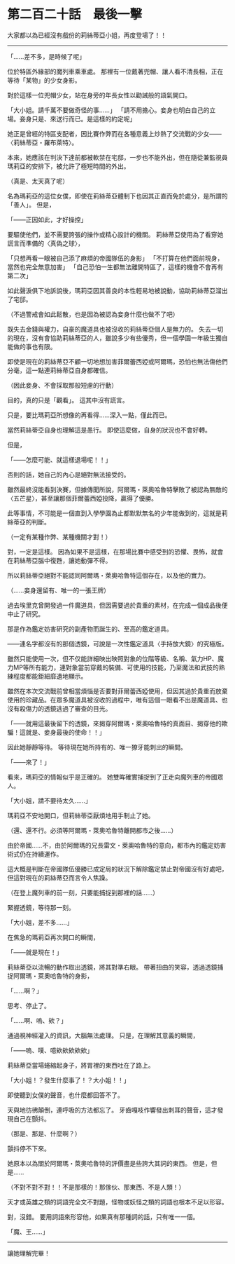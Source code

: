 # 第二百二十話　最後一擊

大家都以為已經沒有戲份的莉絲蒂亞小姐，再度登場了！！

---

「……差不多，是時候了呢」

位於特區外緣部的魔列車乘車處。
那裡有一位戴著兜帽、讓人看不清長相，正在等待「某物」的少女身影。

對於這樣一位兜帽少女，站在身旁的年長女性以勸誡般的語氣開口。

「大小姐。請千萬不要做奇怪的事……」
「請不用擔心。妾身也明白自己的立場。妾身只是、來送行而已。是這樣的約定呢」

她正是曾經的特區支配者，因比賽作弊而在各種意義上炒熱了交流戰的少女——〈莉絲蒂亞・羅布萊特〉。

本來，她應該在判決下達前都被軟禁在宅邸，一步也不能外出，但在隨從兼監視員瑪莉亞的安排下，被允許了極短時間的外出。

（真是、太天真了呢）

名為瑪莉亞的這位女僕，即使在莉絲蒂亞體制下也因其正直而免於處分，是所謂的「善人」。
但是，

「——正因如此，才好操控」

要驅使他們，並不需要誇張的操作或精心設計的機關。
莉絲蒂亞使用為了看穿她謊言而準備的〈真偽之球〉，

「只想再看一眼被自己添了麻煩的帝國隊伍的身影」
「不打算在他們面前現身，當然也完全無意加害」
「自己恐怕一生都無法離開特區了，這樣的機會不會再有第二次」

如此聲淚俱下地訴說後，瑪莉亞因其善良的本性輕易地被說動，協助莉絲蒂亞溜出了宅邸。

（不過警戒會如此鬆散，也是因為被認為妾身什麼也做不了吧）

既失去金錢與權力，自豪的魔道具也被沒收的莉絲蒂亞個人是無力的。
失去一切的現在，沒有會協助莉絲蒂亞的人，雖說多少有些優秀，但一個學園一年級生獨自能做的事也有限。

即使是現在的莉絲蒂亞不顧一切地想加害菲爾蕾西婭或阿爾瑪，恐怕也無法傷他們分毫，這一點連莉絲蒂亞自身都確信。

（因此妾身、不會採取那般短慮的行動）

目的，真的只是「觀看」。
這其中沒有謊言。

只是，要比瑪莉亞所想像的再看得……深入一點，僅此而已。

當然莉絲蒂亞自身也理解這是愚行。
即使這麼做，自身的狀況也不會好轉。

但是，

「——怎麼可能、就這樣退場呢！！」

否則的話，她自己的內心是絕對無法接受的。

雖然最終沒能看到決賽，但據傳聞所說，阿爾瑪・萊奧哈魯特擊敗了被認為無敵的〈五芒星〉，甚至讓那個菲爾蕾西婭投降，贏得了優勝。

此等事情，不可能是一個直到入學學園為止都默默無名的少年能做到的，這就是莉絲蒂亞的判斷。

（一定有某種作弊、某種機關才對！）

對，一定是這樣。
因為如果不是這樣，在那場比賽中感受到的恐懼、畏怖，就會在莉絲蒂亞腦中復甦，讓她動彈不得。

所以莉絲蒂亞絕對不能認同阿爾瑪・萊奧哈魯特這個存在，以及他的實力。

（……妾身還留有、唯一的一張王牌）

過去埃里克曾開發過一件魔道具，但因需要過於貴重的素材，在完成一個成品後便中止了研究。

那是作為鑑定妨害研究的副產物而誕生的、至高的鑑定道具。

——連名字都沒有的那個透鏡，可說是一次性鑑定道具〈手持放大鏡〉的究極版。

雖然只能使用一次，但不仅能詳細映出映照對象的位階等級、名稱、氣力HP、魔力MP等所有能力，連對象當前穿戴的裝備、可使用的技能，乃至魔法和武技的熟練程度都能鉅細靡遺地顯示。

雖然在本次交流戰前曾相當煩惱是否要對菲爾蕾西婭使用，但因其過於貴重而放棄使用的珍藏品。在眾多魔道具被沒收的過程中，唯有這個一眼看不出是魔道具、也沒有殺傷力的透鏡逃過了審查的目光。

「——就用這最後留下的透鏡，來揭穿阿爾瑪・萊奧哈魯特的真面目、揭穿他的欺騙！這就是、妾身最後的使命！！」

因此她靜靜等待。
等待現在她所持有的、唯一獠牙能刺出的瞬間。

「——來了！」

看來，瑪莉亞的情報似乎是正確的。
她雙眸確實捕捉到了正走向魔列車的帝國眾人。

「大小姐，請不要待太久……」

瑪莉亞不安地開口，但莉絲蒂亞厭煩地用手制止了她。

（還、還不行。必須等阿爾瑪・萊奧哈魯特離開都市之後……）

由於帝國……不，由於阿爾瑪的兄長雷文・萊奧哈魯特的意向，都市內的鑑定妨害術式仍在持續運作。

這大概是判斷在帝國隊伍優勝已成定局的狀況下解除鑑定禁止對帝國沒有好處吧，但這對現在的莉絲蒂亞而言令人焦躁。

（在登上魔列車的前一刻，只要能捕捉到那裡的話……）

緊握透鏡，等待那一刻。

「大小姐，差不多……」

在焦急的瑪莉亞再次開口的瞬間，

「——就是現在！」

莉絲蒂亞以流暢的動作取出透鏡，將其對準右眼。
帶著扭曲的笑容，透過透鏡捕捉阿爾瑪・萊奧哈魯特的身影，

「……啊？」

思考、停止了。

「……啊、嗚、欸？」

通過視神經灌入的資訊，大腦無法處理。
只是，在理解其意義的瞬間，

「——嗚、噗、噫欸欸欸欸欸」

莉絲蒂亞當場蜷縮起身子，將胃裡的東西吐在了路上。

「大小姐！？發生什麼事了！？大小姐！！」

即使聽到女僕的聲音，也什麼都回答不了。

天與地彷彿顛倒，連呼吸的方法都忘了。
牙齒嘎吱作響發出刺耳的聲音，這才發現自己在顫抖。

（那是、那是、什麼啊？）

顫抖停不下來。

她原本以為關於阿爾瑪・萊奧哈魯特的評價盡是些誇大其詞的東西。
但是，但是……

（不對不對不對！！不是那樣的！那傢伙、那東西、不是人類！）

天才或英雄之類的詞語完全文不對題，怪物或妖怪之類的詞語也根本不足以形容。

對，沒錯。
要用詞語來形容他，如果真有那種詞的話，只有唯一一個。

「魔、王……」

---

讓她理解完畢！